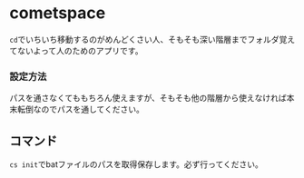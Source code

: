 # __cometspace__

`cd`でいちいち移動するのがめんどくさい人、そもそも深い階層までフォルダ覚えてないよって人のためのアプリです。

### 設定方法
パスを通さなくてももちろん使えますが、そもそも他の階層から使えなければ本末転倒なのでパスを通してください。

## コマンド
`cs init`でbatファイルのパスを取得保存します。必ず行ってください。



